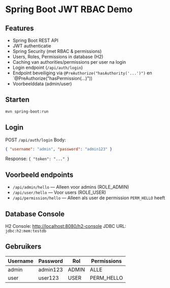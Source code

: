 # Spring Boot JWT RBAC Demo

## Features

- Spring Boot REST API
- JWT authenticatie
- Spring Security (met RBAC & permissions)
- Users, Roles, Permissions in database (H2)
- Caching van authorities/permissions per user na login
- Login endpoint (`/api/auth/login`)
- Endpoint beveiliging via `@PreAuthorize("hasAuthority('...')")` en `@PreAuthorize("hasPermission(...)"))
- Voorbeelddata (admin/user)

## Starten

```bash
mvn spring-boot:run
```

## Login

POST `/api/auth/login`
  Body:
```json
{ "username": "admin", "password": "admin123" }
```
Response:
`{ "token": "..." }`

## Voorbeeld endpoints

- `/api/admin/hello` — Alleen voor admins (ROLE_ADMIN)
- `/api/user/hello` — Voor users (ROLE_USER)
- `/api/permission/hello` — Alleen als user de permission `PERM_HELLO` heeft

## Database Console

H2 Console: [http://localhost:8080/h2-console](http://localhost:8080/h2-console)
JDBC URL: `jdbc:h2:mem:testdb`

## Gebruikers

| Username | Password   | Rol    | Permissions        |
|----------|------------|--------|-------------------|
| admin    | admin123   | ADMIN  | ALLE              |
| user     | user123    | USER   | PERM_HELLO        |